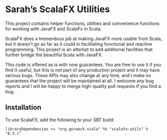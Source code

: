 # Sarah’s ScalaFX Utilities #

This project contains helper functions, utilities and convenience functions
for working with JavaFX and ScalaFx in Scala.

ScalaFX does a tremendous job at making JavaFX more usable from Scala, but
it doesn't go as far as it could in facilitating functional and reactive
programming. This project is an attempt to add additional facilities that
further bridge the beautiful Scala with JavaFX.

This code is offered as is with now guarantees. You are free to use it if you
find it useful, but this is not part of any production project and it may have
serious bugs. These APIs may also change at any time, and I make no guarantees
that the project will be maintained at all. I welcome any bug reports and I
will be happy to merge high-quality pull requests if you find a bug.

## Installation ##

To use ScalaFX, add the following to your SBT build:

    libraryDependencies += "org.gerweck.scala" %% "scalafx-utils" % "0.3.1"
